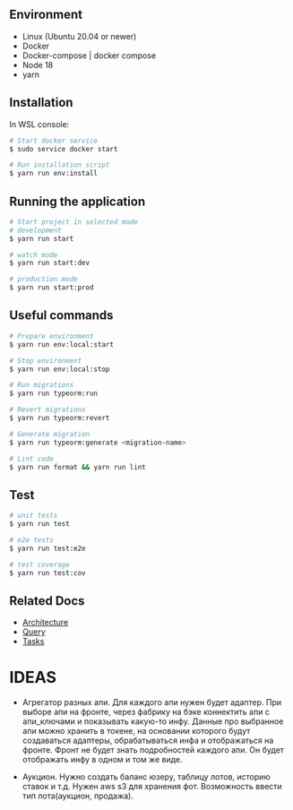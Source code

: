 ## Environment
- Linux (Ubuntu 20.04 or newer)
- Docker
- Docker-compose | docker compose
- Node 18
- yarn

## Installation

In WSL console:

```bash
# Start docker service
$ sudo service docker start

# Run installation script
$ yarn run env:install
```

## Running the application

```bash
# Start project in selected mode
# development
$ yarn run start

# watch mode
$ yarn run start:dev

# production mode
$ yarn run start:prod
```

## Useful commands

```bash
# Prepare environment
$ yarn run env:local:start

# Stop environment
$ yarn run env:local:stop

# Run migrations
$ yarn run typeorm:run

# Revert migrations
$ yarn run typeorm:revert

# Generate migration
$ yarn run typeorm:generate <migration-name>

# Lint code
$ yarn run format && yarn run lint
```

## Test

```bash
# unit tests
$ yarn run test

# e2e tests
$ yarn run test:e2e

# test coverage
$ yarn run test:cov
```

## Related Docs

- [Architecture](./docs/architecture.md)
- [Query](./docs/query.md)
- [Tasks](./docs/tasks.md)

# IDEAS

- Агрегатор разных апи. Для каждого апи нужен будет адаптер. При выборе апи на фронте, через фабрику на бэке коннектить апи с апи_ключами и показывать какую-то инфу. Данные про выбранное апи можно хранить в токене, на основании которого будут создаваться адаптеры, обрабатываться инфа и отображаться на фронте. Фронт не будет знать подробностей каждого апи. Он будет отображать инфу в одном и том же виде.

- Аукцион. Нужно создать баланс юзеру, таблицу лотов, историю ставок и т.д. Нужен aws s3 для хранения фот. Возможность ввести тип лота(аукцион, продажа).